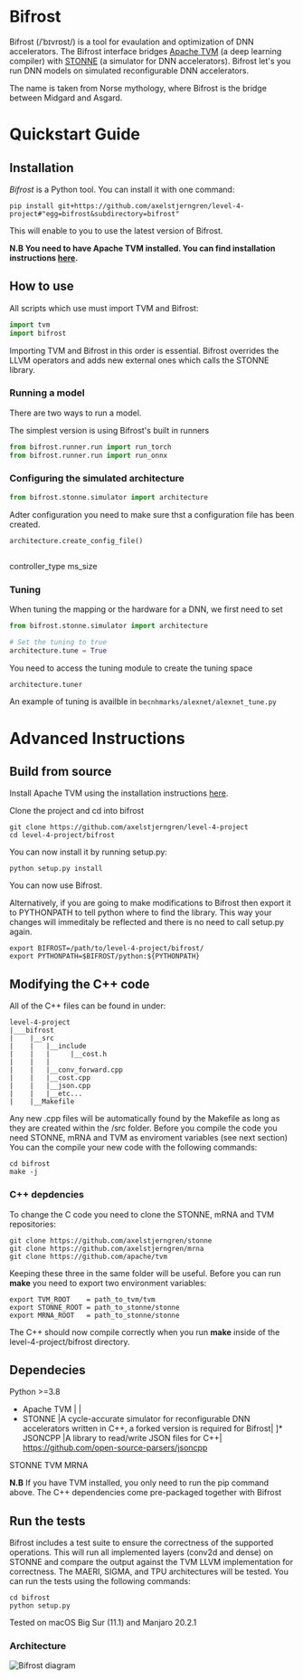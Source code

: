 # Bifrost

Bifrost (/ˈbɪvrɒst/) is a tool for evaulation and optimization of DNN accelerators. The Bifrost interface bridges [Apache TVM](https://tvm.apache.org) (a deep learning compiler) with [STONNE](https://arxiv.org/pdf/2006.07137.pdf) (a simulator for DNN accelerators). Bifrost let's you run DNN models on simulated reconfigurable DNN accelerators.

The name is taken from Norse mythology, where Bifrost is the bridge between Midgard and Asgard. 

# Quickstart Guide

## Installation
*Bifrost* is a Python tool. You can install it with one command:
```
pip install git+https://github.com/axelstjerngren/level-4-project#"egg=bifrost&subdirectory=bifrost"
```
This will enable to you to use the latest version of Bifrost.

**N.B You need to have Apache TVM installed. You can find installation instructions [here](https://tvm.apache.org/docs/install/index.html).**

## How to use

All scripts which use must import TVM and Bifrost:
``` python
import tvm
import bifrost
```
Importing TVM and Bifrost in this order is essential. Bifrost overrides the LLVM operators and adds new external ones which calls the STONNE library.


### Running a model
There are two ways to run a model.

The simplest version is using Bifrost's built in runners


``` python
from bifrost.runner.run import run_torch
from bifrost.runner.run import run_onnx

```


### Configuring the simulated architecture

``` python
from bifrost.stonne.simulator import architecture
```

Adter configuration you need to make sure thst a configuration file has been created.
``` python
architecture.create_config_file()
```


``` python

```

controller_type
ms_size 


### Tuning 
When tuning the mapping or the hardware for a DNN, we first need to set 
``` python
from bifrost.stonne.simulator import architecture

# Set the tuning to true
architecture.tune = True

```
You need to access the tuning module to create the tuning space
``` python
architecture.tuner
```

An example of tuning is availble in ```becnhmarks/alexnet/alexnet_tune.py```











# Advanced Instructions 
## Build from source

Install Apache TVM using the installation instructions [here](https://tvm.apache.org/docs/install/index.html).

Clone the project and cd into bifrost
```
git clone https://github.com/axelstjerngren/level-4-project
cd level-4-project/bifrost
```
You can now install it by running setup.py:
```
python setup.py install 
```
You can now use Bifrost.

Alternatively, if you are going to make modifications to Bifrost then export it to PYTHONPATH to tell python where to find the library. This way your changes will immeditaly be reflected and there is no need to call setup.py again.
```
export BIFROST=/path/to/level-4-project/bifrost/
export PYTHONPATH=$BIFROST/python:${PYTHONPATH}
```

## Modifying the C++ code 
All of the C++ files can be found in under:
```
level-4-project
|___bifrost
|    |__src
|    |   |__include
|    |   |     |__cost.h
|    |   |
|    |   |__conv_forward.cpp
|    |   |__cost.cpp
|    |   |__json.cpp
|    |   |__etc...
|    |__Makefile
```

Any new .cpp files will be automatically found by the Makefile as long as they are created within the /src folder. Before you compile the code you need STONNE, mRNA and TVM as enviroment variables (see next section) You can the compile your new code with the following commands:
```
cd bifrost
make -j
```

### C++ depdencies 
To change the C code you need to clone the STONNE, mRNA and TVM repositories:
```
git clone https://github.com/axelstjerngren/stonne
git clone https://github.com/axelstjerngren/mrna
git clone https://github.com/apache/tvm
```
Keeping these three in the same folder will be useful.
Before you can run **make** you need to export two environment variables:
```
export TVM_ROOT    = path_to_tvm/tvm
export STONNE_ROOT = path_to_stonne/stonne
export MRNA_ROOT   = path_to_stonne/stonne
```
The C++ should now compile correctly when you run **make** inside of the level-4-project/bifrost directory.

## Dependecies


Python >=3.8
* Apache TVM |  | 
* STONNE |A cycle-accurate simulator for reconfigurable DNN accelerators written in C++, a forked version is required for Bifrost| 
]* JSONCPP |A library to read/write JSON files for C++| https://github.com/open-source-parsers/jsoncpp

STONNE
TVM
MRNA

**N.B** If you have TVM installed, you only need to run the pip command above. The C++ dependencies come pre-packaged together with Bifrost

## Run the tests
Bifrost includes a test suite to ensure the correctness of the supported operations. This will run all implemented layers (conv2d and dense) on STONNE and compare the output against the TVM LLVM implementation for correctness. The MAERI, SIGMA, and TPU architectures will be tested. You can run the tests using the following commands:
```
cd bifrost
python setup.py
```
Tested on macOS Big Sur (11.1) and Manjaro 20.2.1 

### Architecture

![Bifrost diagram](https://drive.google.com/uc?export=view&id=1YNvC9asfmgpLy4Pl6nDMuHG23A1TneEj)




